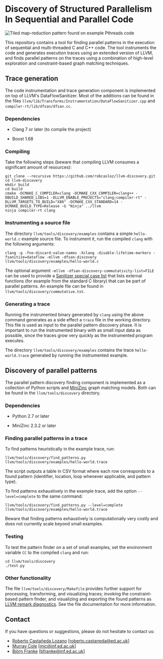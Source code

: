 # Discovery of Structured Parallelism In Sequential and Parallel Code

![Tiled map-reduction pattern found on example Pthreads code](https://raw.githubusercontent.com/robcasloz/llvm-discovery/release/7.x/llvm/tools/discovery/report.png "Tiled map-reduction pattern found on example Pthreads code")

This repository contains a tool for finding parallel patterns in the execution of sequential and multi-threaded C and C++ code. The tool instruments the code and generates execution traces using an extended version of LLVM, and finds parallel patterns on the traces using a combination of high-level exploration and constraint-based graph matching techniques.

## Trace generation

The code instrumentation and trace generation component is implemented on top of LLVM's DataFlowSanitizer. Most of the additions can be found in the files `llvm/lib/Transforms/Instrumentation/DataFlowSanitizer.cpp` and `compiler-rt/lib/dfsan/dfsan.cc`.

### Dependencies

- Clang 7 or later (to compile the project)

- Boost 1.68

### Compiling

Take the following steps (beware that compiling LLVM consumes a significant amount of resources):

```
git clone --recursive https://github.com/robcasloz/llvm-discovery.git
cd llvm-discovery
mkdir build
cd build
cmake -DCMAKE_C_COMPILER=clang -DCMAKE_CXX_COMPILER=clang++ -DBUILD_SHARED_LIBS=1 -DLLVM_ENABLE_PROJECTS="clang;compiler-rt" -DLLVM_TARGETS_TO_BUILD="X86" -DCMAKE_CXX_STANDARD=14 -DCMAKE_BUILD_TYPE=Release -G "Ninja" ../llvm
ninja compiler-rt clang
```

### Instrumenting a source file

The directory `llvm/tools/discovery/examples` contains a simple `hello-world.c` example source file. To instrument it, run the compiled `clang` with the following arguments:

```
clang -g -fno-discard-value-names -Xclang -disable-lifetime-markers -fsanitize=dataflow -mllvm -dfsan-discovery llvm/tools/discovery/examples/hello-world.c
```

The optional argument `-mllvm -dfsan-discovery-commutativity-list=FILE` can be used to provide a [Sanitizer special case list](https://releases.llvm.org/7.0.0/tools/clang/docs/SanitizerSpecialCaseList.html) that lists external functions (for example from the standard C library) that can be part of parallel patterns. An example file can be found in `llvm/tools/discovery/commutative.txt`.

### Generating a trace

Running the instrumented binary generated by `clang` using the above command generates as a side effect a `trace` file in the working directory. This file is used as input to the parallel pattern discovery phase. It is important to run the instrumented binary with as small input data as possible, since the traces grow very quickly as the instrumented program executes.

The directory `llvm/tools/discovery/examples` contains the trace `hello-world.trace` generated by running the instrumented example.

## Discovery of parallel patterns

The parallel pattern discovery finding component is implemented as a collection of Python scripts and [MiniZinc](https://www.minizinc.org) graph matching models. Both can be found in the `llvm/tools/discovery` directory.

### Dependencies

- Python 2.7 or later

- MiniZinc 2.3.2 or later

### Finding parallel patterns in a trace

To find patterns heuristically in the example trace, run:

```
llvm/tools/discovery/find_patterns.py llvm/tools/discovery/examples/hello-world.trace
```

The script outputs a table in CSV format where each row corresponds to a found pattern (identifier, location, loop whenever applicable, and pattern type).

To find patterns exhaustively in the example trace, add the option `--level=complete` to the same command:

```
llvm/tools/discovery/find_patterns.py --level=complete llvm/tools/discovery/examples/hello-world.trace
```

Beware that finding patterns exhaustively is computationally very costly and does not currently scale beyond small examples.

### Testing

To test the pattern finder on a set of small examples, set the environment variable `CC` to the compiled `clang` and run:

```
cd llvm/tools/discovery
./test.py
```

### Other functionality

The file `llvm/tools/discovery/Makefile` provides further support for processing, transforming, and visualizing traces; invoking the constraint-based pattern finder, and visualizing and exporting the found patterns as [LLVM remark diagnostics](https://llvm.org/docs/Remarks.html). See the file documentation for more information.

## Contact

If you have questions or suggestions, please do not hesitate to contact us:

- [Roberto Castañeda Lozano](https://robcasloz.github.io/) [<roberto.castaneda@ed.ac.uk>]
- [Murray Cole](https://homepages.inf.ed.ac.uk/mic/) [<mic@inf.ed.ac.uk>]
- [Björn Franke](https://blog.inf.ed.ac.uk/bfranke/) [<bfranke@inf.ed.ac.uk>]
